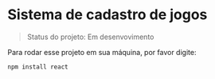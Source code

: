 <h1> Sistema de cadastro de jogos</h1>

> Status do projeto: Em desenvovimento

Para rodar esse projeto em sua máquina, por favor digite:

```
npm install react
```
